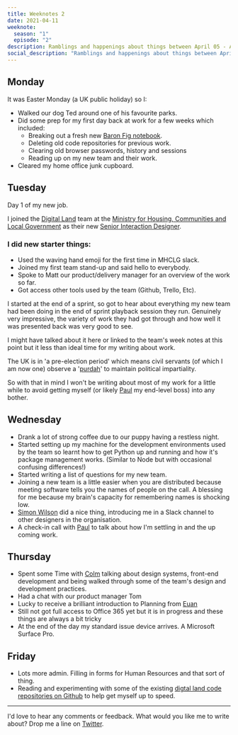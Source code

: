```yaml
---
title: Weeknotes 2
date: 2021-04-11
weeknote:
  season: "1"
  episode: "2"
description: Ramblings and happenings about things between April 05 - April 11 2021
social_description: "Ramblings and happenings about things between April 05 - April 11 2021 "
---
```


## Monday

It was Easter Monday (a UK public holiday) so I:

- Walked our dog Ted around one of his favourite parks.
- Did some prep for my first day back at work for a few weeks which included:
  - Breaking out a fresh new [Baron Fig notebook](http://baronfig.refr.cc/paulmsmith).
  - Deleting old code repositories for previous work.
  - Clearing old browser passwords, history and sessions
  - Reading up on my new team and their work.
- Cleared my home office junk cupboard.

## Tuesday

Day 1 of my new job.

I joined the [Digital Land](https://digital-land.github.io/) team at the [Ministry for Housing, Communities and Local Government](https://www.gov.uk/government/organisations/ministry-of-housing-communities-and-local-government/about) as their new [Senior Interaction Designer](https://www.gov.uk/guidance/interaction-designer#senior-interaction-designer).

### I did new starter things:

- Used the waving hand emoji for the first time in MHCLG slack.
- Joined my first team stand-up and said hello to everybody.
- Spoke to Matt our product/delivery manager for an overview of the work so far.
- Got access other tools used by the team (Github, Trello, Etc).

I started at the end of a sprint, so got to hear about everything my new team had been doing in the end of sprint playback session they run. Genuinely very impressive, the variety of work they had got through and how well it was presented back was very good to see.

I might have talked about it here or linked to the team's week notes at this point but it less than ideal time for my writing about work.

The UK is in 'a pre-election period' which means civil servants (of which I am now one) observe a '[purdah](https://civilservice.blog.gov.uk/2015/03/30/what-purdah-means-for-civil-servants/)' to maintain political impartiality.

So with that in mind I won't be writing about most of my work for a little while to avoid getting myself (or likely [Paul](https://twitter.com/psd) my end-level boss) into any bother.

## Wednesday

- Drank a lot of strong coffee due to our puppy having a restless night.
- Started setting up my machine for the development environments used by the team so learnt how to get Python up and running and how it's package management works. (Similar to Node but with occasional confusing differences!)
- Started writing a list of questions for my new team.
- Joining a new team is a little easier when you are distributed because meeting software tells you the names of people on the call. A blessing for me because my brain's capacity for remembering names is shocking low.
- [Simon Wilson](https://ermlikeyeah.com) did a nice thing, introducing me in a Slack channel to other designers in the organisation.
- A check-in call with [Paul](https://twitter.com/psd) to talk about how I'm settling in and the up coming work.

## Thursday

- Spent some Time with [Colm](https://twitter.com/ColmBritton) talking about design systems, front-end development and being walked through some of the team's design and development practices.
- Had a chat with our product manager Tom
- Lucky to receive a brilliant introduction to Planning from [Euan](https://twitter.com/euanmills)
- Still not got full access to Office 365 yet but it is in progress and these things are always a bit tricky
- At the end of the day my standard issue device arrives. A Microsoft Surface Pro.

## Friday

- Lots more admin. Filling in forms for Human Resources and that sort of thing.
- Reading and experimenting with some of the existing [digtal land code repositories on Github](https://github.com/digital-land) to help get myself up to speed.

---

I'd love to hear any comments or feedback. What would you like me to write about? Drop me a line on [Twitter](https://twitter.com/paulmsmith).
